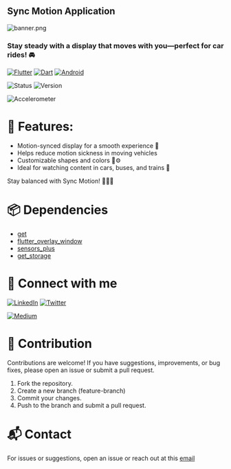 ## Sync Motion Application

![banner.png](banner.png)

### Stay steady with a display that moves with you—perfect for car rides! 🚘

[![Flutter](https://img.shields.io/badge/Flutter-Framework-02569B?logo=flutter)](https://flutter.dev/) [![Dart](https://img.shields.io/badge/Dart-Language-0175C2?logo=dart)](https://dart.dev/) [![Android](https://img.shields.io/badge/Android-Platform-3DDC84?logo=android)](https://developer.android.com/)

![Status](https://img.shields.io/badge/Status-Active-brightgreen) ![Version](https://img.shields.io/badge/Version-1.0.0-blue)

![Accelerometer](https://img.shields.io/badge/Sensors-Accelerometer-important)

# 📲 Features:

- Motion-synced display for a smooth experience 🎯
- Helps reduce motion sickness in moving vehicles
- Customizable shapes and colors 🎨⚙️
- Ideal for watching content in cars, buses, and trains 🚀

Stay balanced with Sync Motion! 💫📲✨

# 📦 Dependencies

- [get](https://pub.dev/documentation/get/latest/)
- [flutter_overlay_window](https://pub.dev/packages/flutter_overlay_window)
- [sensors_plus](https://pub.dev/packages/sensors_plus)
- [get_storage](https://pub.dev/documentation/get_storage/latest/)

# 🔗 Connect with me

[![LinkedIn](https://img.shields.io/badge/LinkedIn-Profile-darkblue?logo=linkedin)](https://www.linkedin.com/in/avniprajapati/) [![Twitter](https://img.shields.io/badge/Twitter-Profile-1DA1F2?logo=twitter)](https://x.com/avni_prajapati_)

[![Medium](https://img.shields.io/badge/Medium-Profile-black?logo=medium)](https://medium.com/@avniprajapati21101)


# 🤝 Contribution

Contributions are welcome! If you have suggestions, improvements, or bug fixes, please open an issue
or submit a pull request.

1. Fork the repository.
2. Create a new branch (feature-branch)
3. Commit your changes.
4. Push to the branch and submit a pull request.

# 📬 Contact

For issues or suggestions, open an issue or reach out at this [email](avniprajapati21101@gamil.com)
